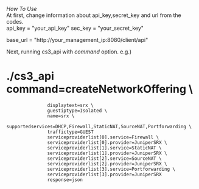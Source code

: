 *How To Use*  
At first, change information about api_key,secret_key and url from the codes.  
  api_key = "your_api_key"
  sec_key = "your_secret_key"

  base_url = "http://your_management_ip:8080/client/api"

Next, running cs3_api with *command* option.
e.g.)  
   # ./cs3_api command=createNetworkOffering \
                   displaytext=srx \
                   guestiptype=Isolated \
                   name=srx \
                   supportedservices=DHCP,Firewall,StaticNAT,SourceNAT,Portforwarding \
                   traffictype=GUEST 
                   serviceproviderlist[0].service=Firewall \
                   serviceproviderlist[0].provider=JuniperSRX \
                   serviceproviderlist[1].service=StaticNAT \
                   serviceproviderlist[1].provider=JuniperSRX \
                   serviceproviderlist[2].service=SourceNAT \
                   serviceproviderlist[2].provider=JuniperSRX \
                   serviceproviderlist[3].service=Portforwarding \
                   serviceproviderlist[3].provider=JuniperSRX 
                   response=json
